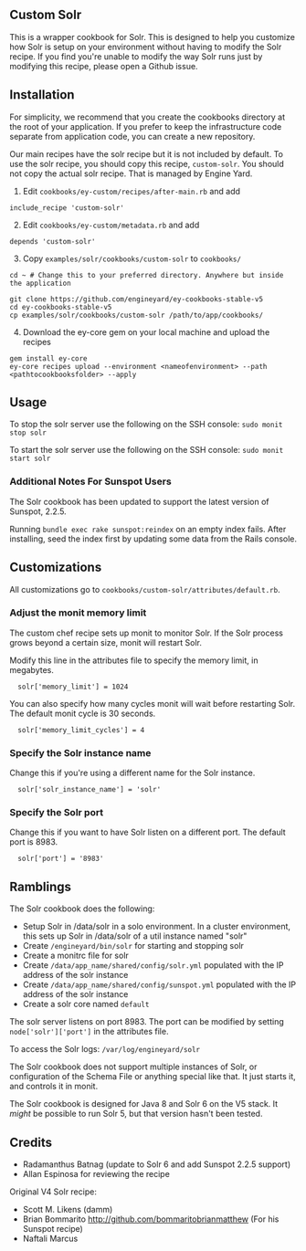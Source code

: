 ## Custom Solr

This is a wrapper cookbook for Solr. This is designed to help you customize how Solr is setup on your environment without having to modify the Solr recipe. If you find you're unable to modify the way Solr runs just by modifying this recipe, please open a Github issue.

<a name="#installation"></a>
## Installation

For simplicity, we recommend that you create the cookbooks directory at the root of your application. If you prefer to keep the infrastructure code separate from application code, you can create a new repository.

Our main recipes have the solr recipe but it is not included by default. To use the solr recipe, you should copy this recipe, `custom-solr`. You should not copy the actual solr recipe. That is managed by Engine Yard.

1. Edit `cookbooks/ey-custom/recipes/after-main.rb` and add

  ```
  include_recipe 'custom-solr'
  ```
   
2. Edit `cookbooks/ey-custom/metadata.rb` and add

  ```
  depends 'custom-solr'
  ```

3. Copy `examples/solr/cookbooks/custom-solr` to `cookbooks/`

  ```
  cd ~ # Change this to your preferred directory. Anywhere but inside the application

  git clone https://github.com/engineyard/ey-cookbooks-stable-v5
  cd ey-cookbooks-stable-v5
  cp examples/solr/cookbooks/custom-solr /path/to/app/cookbooks/
  ```

4. Download the ey-core gem on your local machine and upload the recipes

  ```
  gem install ey-core
  ey-core recipes upload --environment <nameofenvironment> --path <pathtocookbooksfolder> --apply
  ```

<a name="usage"></a>
## Usage


To stop the solr server use the following on the SSH console: `sudo monit stop solr`

To start the solr server use the following on the SSH console: `sudo monit start solr`

### Additional Notes For Sunspot Users

The Solr cookbook has been updated to support the latest version of Sunspot, 2.2.5.

Running `bundle exec rake sunspot:reindex` on an empty index fails. After installing, seed the index first by updating some data from the Rails console. 

<a name="customizations"></a>
## Customizations

All customizations go to `cookbooks/custom-solr/attributes/default.rb`.

### Adjust the monit memory limit

The custom chef recipe sets up monit to monitor Solr. If the Solr process grows beyond a certain size, monit will restart Solr.

Modify this line in the attributes file to specify the memory limit, in megabytes.

```
  solr['memory_limit'] = 1024
```

You can also specify how many cycles monit will wait before restarting Solr. The default monit cycle is 30 seconds.

```
  solr['memory_limit_cycles'] = 4
```

### Specify the Solr instance name

Change this if you're using a different name for the Solr instance.

```
  solr['solr_instance_name'] = 'solr'
```

### Specify the Solr port

Change this if you want to have Solr listen on a different port. The default port is 8983.

```
  solr['port'] = '8983'
```

<a name="ramblings"></a>
## Ramblings

The Solr cookbook does the following:

* Setup Solr in /data/solr in a solo environment. In a cluster environment, this sets up Solr in /data/solr of a util instance named "solr"
* Create `/engineyard/bin/solr` for starting and stopping solr
* Create a monitrc file for solr
* Create `/data/app_name/shared/config/solr.yml` populated with the IP address of the solr instance
* Create `/data/app_name/shared/config/sunspot.yml` populated with the IP address of the solr instance
* Create a solr core named `default`

The solr server listens on port 8983. The port can be modified by setting `node['solr']['port']` in the attributes file.

To access the Solr logs: `/var/log/engineyard/solr`

The Solr cookbook does not support multiple instances of Solr, or configuration of the Schema File or anything special like that.  It just starts it, and controls it in monit.

The Solr cookbook is designed for Java 8 and Solr 6 on the V5 stack. It _might_ be possible to run Solr 5, but that version hasn't been tested.


## Credits

* Radamanthus Batnag (update to Solr 6 and add Sunspot 2.2.5 support)
* Allan Espinosa for reviewing the recipe

Original V4 Solr recipe:

* Scott M. Likens (damm)
* Brian Bommarito http://github.com/bommaritobrianmatthew (For his Sunspot recipe)
* Naftali Marcus

